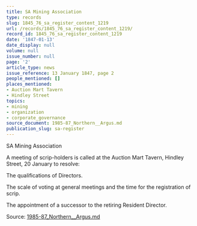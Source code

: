 ```yaml
---
title: SA Mining Association
type: records
slug: 1845_76_sa_register_content_1219
url: /records/1845_76_sa_register_content_1219/
record_id: 1845_76_sa_register_content_1219
date: '1847-01-13'
date_display: null
volume: null
issue_number: null
page: '2'
article_type: news
issue_reference: 13 January 1847, page 2
people_mentioned: []
places_mentioned:
- Auction Mart Tavern
- Hindley Street
topics:
- mining
- organization
- corporate_governance
source_document: 1985-87_Northern__Argus.md
publication_slug: sa-register
---
```


SA Mining Association

A meeting of scrip-holders is called at the Auction Mart Tavern, Hindley Street, 20 January to resolve:

The qualifications of Directors.

The scale of voting at general meetings and the time for the registration of scrip.

The appointment of a successor to the retiring Resident Director.

Source: [1985-87_Northern__Argus.md](/downloads/markdown/1985-87_Northern__Argus.md)
